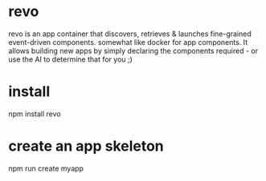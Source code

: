revo
====

revo is an app container that discovers, retrieves & launches fine-grained event-driven components. somewhat like docker for app components. It allows building new apps by simply declaring the components required - or use the AI to determine that for you ;)

install
===
npm install revo

create an app skeleton
===
npm run create myapp

